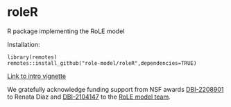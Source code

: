 # roleR
R package implementing the RoLE model

Installation:
```
library(remotes)
remotes::install_github("role-model/roleR",dependencies=TRUE)

```

[Link to intro vignette](https://htmlpreview.github.io/?https://github.com/role-model/roleR/blob/main/vignettes/roleR_use_cases.html)


We gratefully acknowledge funding support from NSF awards [DBI-2208901](https://www.nsf.gov/awardsearch/showAward?AWD_ID=2208901&HistoricalAwards=false) to Renata Diaz and [DBI-2104147](https://www.nsf.gov/awardsearch/showAward?AWD_ID=2104147&HistoricalAwards=false) to the [RoLE model team](https://role-model.github.io/).
